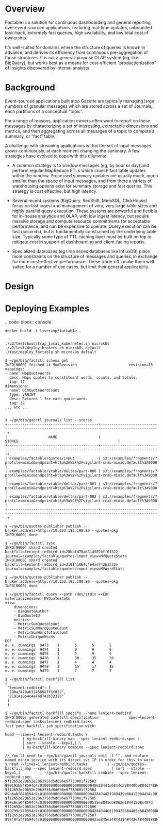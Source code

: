 # Overview

Factable is a solution for continuous dashboarding and general reporting over
event-sourced applications, featuring real-time updates, unbounded look-back,
extremely fast queries, high availability, and low total cost of ownership.

It's well-suited for domains where the structure of queries is known in advance,
and derives its efficiency from continuous pre-aggregation of those structures.
It is not a general-purpose OLAP system (eg, like BigQuery), but works best as a
means for cost-efficient "productionization" of insights discovered by internal
analysts.

# Background

Event-sourced applications built atop Gazette are typically managing large numbers
of granular messages which are stored across a set of Journals, each partitions
of a conceptual "topic".

For a range of reasons, application owners often want to report on these messages
by characterizing a set of interesting, extractable dimensions and metrics, and
then aggregating across all messages of a topic to compute a summary, or "fact"
table.

A challenge with streaming applications is that the set of input messages grows
continuously, at each moment changing the summary. A few strategies have
evolved to cope with this dilemma:

* A common strategy is to window messages (eg, by hour or day) and perform
regular MapReduce ETLs which crunch fact table updates within the window.
Processed summary updates are usually much, much smaller than the space of input
messages, and from there a variety of warehousing options exist for summary
storage and fast queries. This strategy is cost effective, but high latency.
 
* Several recent systems (BigQuery, RedShift, MemSQL, ClickHouse) focus on fast
ingest and management of very, very large table sizes and highly parallel query
execution. These systems are powerful and flexible for in-house analytics and
OLAP, with low ingest latency, but require massive storage and compute resource
commitments for acceptable performance, and can be expensive to operate. Query
execution can be fast (seconds), but is fundamentally constrained by the
underlying table size. Typically some type of TTL caching layer must be built
on top to mitigate cost in support of dashboarding and client-facing reports.

* Specialized databases (eg time series databases like InfluxDB) place more
constraints on the structure of messages and queries, in exchange for more
cost-effective performance. These trade-offs make them well suited for a
number of use cases, but limit their general applicability.

# Design


# Deploying Examples


.. code-block:: console

    docker build -t liveramp/factable .
    
    
    ./v2/test/bootstrap_local_kubernetes.sh microk8s
    ./v2/test/deploy_brokers.sh microk8s default
    ./test/deploy_factable.sh microk8s default
    
    $ ~/go/bin/factctl schema get
    INFO[0000] fetched at ModRevision                        revision=13
    mappings:
    - name: MapQuoteWords
      desc: Maps quotes to constituent words, counts, and totals.
      tag: 17
    dimensions:
    - name: DimQuoteWordCount
      type: VARINT
      desc: Returns 1 for each quote word.
      tag: 22
    ... etc ...

    
    $ ~/go/bin/gazctl journals list --stores
    +------------------------------------------+-------------------------------------------------------------------------------------------------+
    |                   NAME                   |                                             STORES                                              |
    +------------------------------------------+-------------------------------------------------------------------------------------------------+
    | examples/factable/quotes/input           | s3://examples/fragments/?profile=minio&endpoint=http%3A%2F%2Fvigilant-crab-minio.default%3A9000 |
    | examples/factable/vtable/deltas/part-000 | s3://examples/fragments/?profile=minio&endpoint=http%3A%2F%2Fvigilant-crab-minio.default%3A9000 |
    | examples/factable/vtable/deltas/part-001 | s3://examples/fragments/?profile=minio&endpoint=http%3A%2F%2Fvigilant-crab-minio.default%3A9000 |
    | examples/factable/vtable/deltas/part-002 | s3://examples/fragments/?profile=minio&endpoint=http%3A%2F%2Fvigilant-crab-minio.default%3A9000 |
    +------------------------------------------+-------------------------------------------------------------------------------------------------+
    
    $ ~/go/bin/quotes-publisher publish --broker.address=http://10.152.183.198:80 --quotes=pkg
    INFO[0000] done                                         
    
    $ ~/go/bin/factctl sync
    INFO[0000] shard created                                 backfill=lenient-redbird id=20baf470ab314589bff6f822 journal=examples/factable/quotes/input view=MVQuoteStats
    INFO[0000] shard created                                 backfill=lenient-redbird id=219141864c4e4ad742b3232e journal=examples/factable/quotes/input view=MVWordStats
    
    $ ~/go/bin/quotes-publisher publish --broker.address=http://10.152.183.198:80 --quotes=pkg
    INFO[0000] done                                         
    
    $ ~/go/bin/factctl query --path /dev/stdin <<EOF
    materializedview: MVQuoteStats
    view:
        dimensions:
        - DimQuoteAuthor
        - DimQuoteID
        metrics:
        - MetricSumQuoteCount
        - MetricSumWordQuoteCount
        - MetricSumWordTotalCount
        - MetricUniqueWords
    EOF
    e. e. cummings  9473    1       5       5       5
    e. e. cummings  9474    1       9       9       9
    e. e. cummings  9475    1       9       9       9
    e. e. cummings  9476    1       30      35      30
    e. e. cummings  9477    1       4       4       4
    e. e. cummings  9478    1       15      17      15
    e. e. cummings  9479    1       7       7       7
    
    $ ~/go/bin/factctl backfill list
    {
     "lenient-redbird": [
     "20baf470ab314589bff6f822",
     "219141864c4e4ad742b3232e"
     ]
     }
    
    $ ~/go/bin/factctl backfill specify --name lenient-redbird
    INFO[0000] generated backfill specification              spec=lenient-redbird.spec tasks=lenient-redbird.tasks
    Test your backfill job specification with:
    
    head --lines=1 lenient-redbird.tasks \
            | my-backfill-binary map --spec lenient-redbird.spec \
            | sort --stable --key=1,1 \
            | my-backfill-binary combine --spec lenient-redbird.spec
    
    // You'll need to ~/go/bin/gazctl journals edit -l "", and replace named minio service with its direct svc IP in order for this to work:
    $ head --lines=1 lenient-redbird.tasks         | ~/go/bin/quotes-backfill map --spec lenient-redbird.spec         | sort --stable --key=1,1         | ~/go/bin/quotes-backfill combine --spec lenient-redbird.spec
    9f12652e20652e2063756d6d696e67730001f72503      899191b548594c4c01000000000000000000000048628441a6844ca28440be804d74804d818440e780416e80416c8449cf
    9f12652e20652e2063756d6d696e67730001f72504      89a6abf048594c4c01000000000000000000000042849443f980439e80415084434c901e8442658044838c40e18441a784404c84413
    9f12652e20652e2063756d6d696e67730001f72505      898c8ca648594c4c010000000000000000000000515e8841eb8062e18441508c487d
    9f12652e20652e2063756d6d696e67730001f72506      899799c548594c4c010000000000000000000000428494468190425684405e804209800c8845f28441b280438d80
    9f12652e20652e2063756d6d696e67730001f72507      898f8faf48594c4c01000000000000000000000042ae845ea48443148442ef8446888043b6804b35804329
